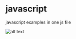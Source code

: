 # javascript
javascript examples in one js file

![alt text](https://github.com/CodingPro1234/main/blob/javascript/Capture.PNG?raw=true)
